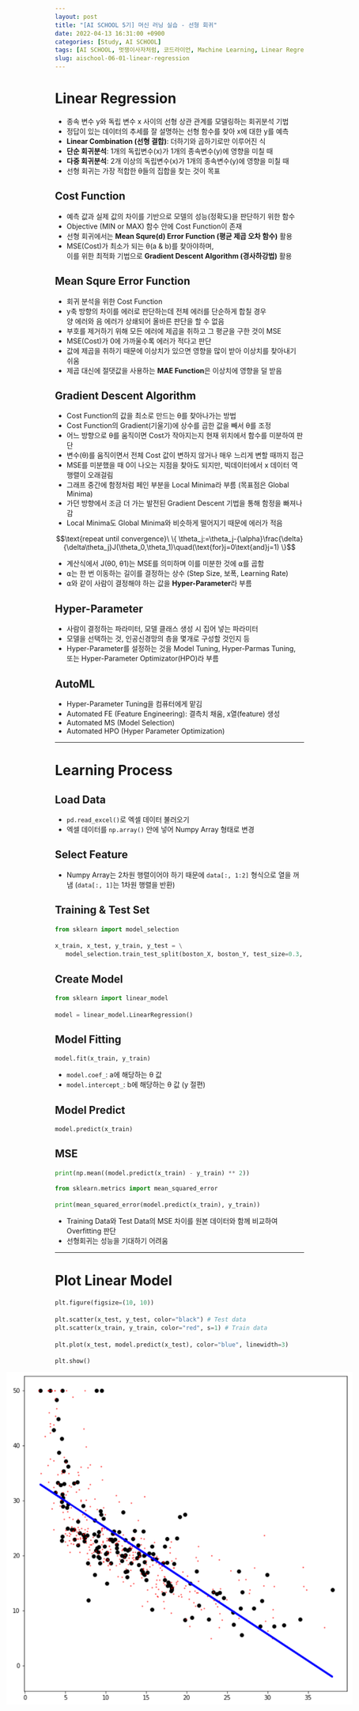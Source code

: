 ```yaml
---
layout: post
title: "[AI SCHOOL 5기] 머신 러닝 실습 - 선형 회귀"
date: 2022-04-13 16:31:00 +0900
categories: [Study, AI SCHOOL]
tags: [AI SCHOOL, 멋쟁이사자처럼, 코드라이언, Machine Learning, Linear Regression, Gradient]
slug: aischool-06-01-linear-regression
---
```


# Linear Regression
- 종속 변수 y와 독립 변수 x 사이의 선형 상관 관계를 모델링하는 회귀분석 기법
- 정답이 있는 데이터의 추세를 잘 설명하는 선형 함수를 찾아 x에 대한 y를 예측
- **Linear Combination (선형 결합)**: 더하기와 곱하기로만 이루어진 식
- **단순 회귀분석**: 1개의 독립변수(x)가 1개의 종속변수(y)에 영향을 미칠 때
- **다중 회귀분석**: 2개 이상의 독립변수(x)가 1개의 종속변수(y)에 영향을 미칠 때
- 선형 회귀는 가장 적합한 θ들의 집합을 찾는 것이 목표

## Cost Function
- 예측 값과 실제 값의 차이를 기반으로 모델의 성능(정확도)을 판단하기 위한 함수
- Objective (MIN or MAX) 함수 안에 Cost Function이 존재
- 선형 회귀에서는 **Mean Squre(d) Error Function (평균 제곱 오차 함수)** 활용
- MSE(Cost)가 최소가 되는 θ(a & b)를 찾아야하며,   
  이를 위한 최적화 기법으로 **Gradient Descent Algorithm (경사하강법)** 활용

## Mean Squre Error Function
- 회귀 분석을 위한 Cost Function
- y축 방향의 차이를 에러로 판단하는데 전체 에러를 단순하게 합칠 경우   
  양 에러와 음 에러가 상쇄되어 올바른 판단을 할 수 없음
- 부호를 제거하기 위해 모든 에러에 제곱을 취하고 그 평균을 구한 것이 MSE
- MSE(Cost)가 0에 가까울수록 에러가 적다고 판단
- 값에 제곱을 취하기 때문에 이상치가 있으면 영향을 많이 받아 이상치를 찾아내기 쉬움
- 제곱 대신에 절댓값을 사용하는 **MAE Function**은 이상치에 영향을 덜 받음

## Gradient Descent Algorithm
- Cost Function의 값을 최소로 만드는 θ를 찾아나가는 방법
- Cost Function의 Gradient(기울기)에 상수를 곱한 값을 빼서 θ를 조정
- 어느 방향으로 θ를 움직이면 Cost가 작아지는지 현재 위치에서 함수를 미분하여 판단
- 변수(θ)를 움직이면서 전체 Cost 값이 변하지 않거나 매우 느리게 변할 때까지 접근
- MSE를 미분했을 때 0이 나오는 지점을 찾아도 되지만, 빅데이터에서 x 데이터 역행렬이 오래걸림
- 그래프 중간에 함정처럼 페인 부분을 Local Minima라 부름 (목표점은 Global Minima)
- 가던 방향에서 조금 더 가는 발전된 Gradient Descent 기법을 통해 함정을 빠져나감
- Local Minima도 Global Minima와 비슷하게 떨어지기 때문에 에러가 적음

$$\text{repeat until convergence}\ \{ \theta_j:=\theta_j-{\alpha}\frac{\delta}{\delta\theta_j}J(\theta_0,\theta_1)\quad(\text{for}j=0\text{and}j=1) \}$$

- 계산식에서 J(θ0, θ1)는 MSE를 의미하며 이를 미분한 것에 ⍺를 곱함
- ⍺는 한 번 이동하는 길이를 결정하는 상수 (Step Size, 보폭, Learning Rate)
- ⍺와 같이 사람이 결정해야 하는 값을 **Hyper-Parameter**라 부름

## Hyper-Parameter
- 사람이 결정하는 파라미터, 모델 클래스 생성 시 집어 넣는 파라미터
- 모델을 선택하는 것, 인공신경망의 층을 몇개로 구성할 것인지 등
- Hyper-Parameter를 설정하는 것을 Model Tuning, Hyper-Parmas Tuning,   
  또는 Hyper-Parameter Optimizator(HPO)라 부름

## AutoML
- Hyper-Parameter Tuning을 컴퓨터에게 맡김
- Automated FE (Feature Engineering): 결측치 채움, x열(feature) 생성
- Automated MS (Model Selection)
- Automated HPO (Hyper Parameter Optimization)

---

# Learning Process

## Load Data
- `pd.read_excel()`로 엑셀 데이터 불러오기
- 엑셀 데이터를 `np.array()` 안에 넣어 Numpy Array 형태로 변경

## Select Feature
- Numpy Array는 2차원 행렬이어야 하기 때문에 `data[:, 1:2]` 형식으로 열을 꺼냄
  (`data[:, 1]`는 1차원 행렬을 반환)

## Training & Test Set

```python
from sklearn import model_selection

x_train, x_test, y_train, y_test = \
   model_selection.train_test_split(boston_X, boston_Y, test_size=0.3, random_state=0)
```

## Create Model

```python
from sklearn import linear_model

model = linear_model.LinearRegression()
```

## Model Fitting

```python
model.fit(x_train, y_train)
```

- `model.coef_`: a에 해당하는 θ 값
- `model.intercept_`: b에 해당하는 θ 값 (y 절편)

## Model Predict

```python
model.predict(x_train)
```

## MSE

```python
print(np.mean((model.predict(x_train) - y_train) ** 2))
```

```python
from sklearn.metrics import mean_squared_error

print(mean_squared_error(model.predict(x_train), y_train))
```

- Training Data와 Test Data의 MSE 차이를 원본 데이터와 함께 비교하여 Overfitting 판단
- 선형회귀는 성능을 기대하기 어려움

---

# Plot Linear Model

```python
plt.figure(figsize=(10, 10))

plt.scatter(x_test, y_test, color="black") # Test data
plt.scatter(x_train, y_train, color="red", s=1) # Train data

plt.plot(x_test, model.predict(x_test), color="blue", linewidth=3)

plt.show()
```

<div style="display:flex; justify-content:center;">
<img src="https://github.com/minyeamer/til/blob/main/.media/study/ai-school/06-machine-learning/01-linear-regression/linear.png?raw=true" style="max-width:700px">
</div>